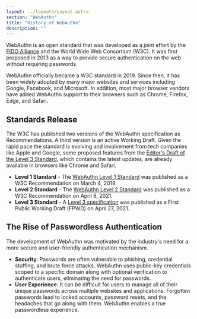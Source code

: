 ```yaml
---
layout: ../layouts/Layout.astro
section: "WebAuthn"
title: "History of WebAuthn"
description: ""
---
```


WebAuthn is an open standard that was developed as a joint effort by the [FIDO Alliance](/src/pages/fido-alliance.md) and the World Wide Web Consortium (W3C). It was first proposed in 2013 as a way to provide secure authentication on the web without requiring passwords.

WebAuthn officially became a W3C standard in 2019. Since then, it has been widely adopted by many major websites and services including Google, Facebook, and Microsoft. In addition, most major browser vendors have added WebAuthn support to their browsers such as Chrome, Firefox, Edge, and Safari.

## Standards Release
The W3C has published two versions of the WebAuthn specification as Recommendations. A third version is an active Working Draft. Given the rapid pace the standard is evolving and involvement from tech companies like Apple and Google, some proposed features from the [Editor's Draft of the Level 3 Standard](https://w3c.github.io/webauthn/), which contains the latest updates, are already available in browsers like Chrome and Safari.

* **Level 1 Standard** - The [WebAuthn Level 1 Standard](https://www.w3.org/TR/2019/REC-webauthn-1-20190304/) was published as a W3C Recommendation on March 4, 2019.
* **Level 2 Standard** - The [WebAuthn Level 2 Standard](https://www.w3.org/TR/2021/REC-webauthn-2-20210408/) was published as a W3C Recommendation on April 8, 2021.
* **Level 3 Standard** - A [Level 3 specification](https://www.w3.org/TR/2021/WD-webauthn-3-20210427/) was published as a First Public Working Draft (FPWD) on April 27, 2021.

## The Rise of Passwordless Authentication
The development of WebAuthn was motivated by the industry's need for a more secure and user-friendly authentication mechanism.
* **Security**: Passwords are often vulnerable to phishing, credential stuffing, and brute force attacks. WebAuthn uses public-key credentials scoped to a specific domain along with optional verification to authenticate users, eliminating the need for passwords.
* **User Experience**: It can be difficult for users to manage all of their unique passwords across multiple websites and applications. Forgotten passwords lead to locked accounts, password resets, and the headaches that go along with them. WebAuthn enables a true passwordless experience.
